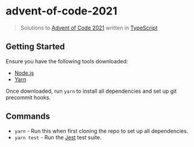 # advent-of-code-2021

> Solutions to [Advent of Code 2021](https://adventofcode.com/2021) written in [TypeScript](https://www.typescriptlang.org/)

## Getting Started

Ensure you have the following tools downloaded:

- [Node.js](https://nodejs.org/en/)
- [Yarn](https://classic.yarnpkg.com/)

Once downloaded, run `yarn` to install all dependencies and set up git precommit hooks.

## Commands

- `yarn` - Run this when first cloning the repo to set up all dependencies.
- `yarn test` - Run the [Jest](https://jestjs.io/) test suite.
